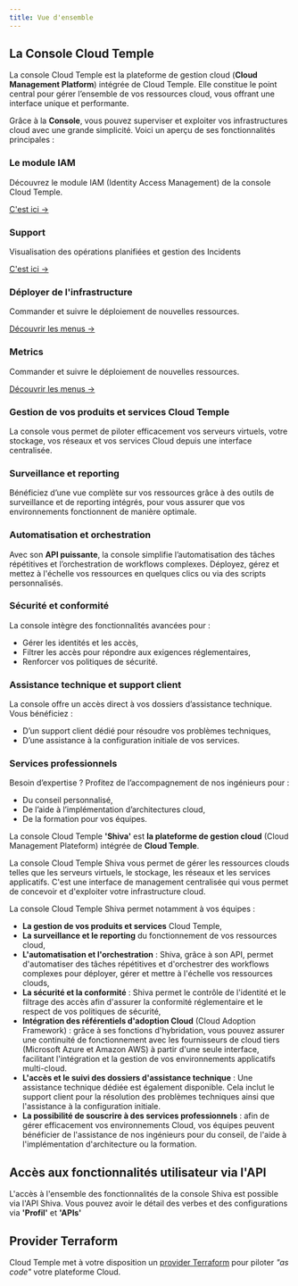 ```yaml
---
title: Vue d'ensemble
---
```



## La Console Cloud Temple

La console Cloud Temple est la plateforme de gestion cloud (**Cloud Management Platform**) intégrée de Cloud Temple. Elle constitue le point central pour gérer l’ensemble de vos ressources cloud, vous offrant une interface unique et performante.

Grâce à la **Console**, vous pouvez superviser et exploiter vos infrastructures cloud avec une grande simplicité. Voici un aperçu de ses fonctionnalités principales :

<div class="card-grid">
  <div class="card">
    <h3>Le module IAM</h3>
    <p>Découvrez le module IAM (Identity Access Management) de la console Cloud Temple.</p>
    <a href="console/iam" class="card-link">C'est ici &rarr;</a>
  </div>

  <div class="card">
    <h3>Support</h3>
    <p>Visualisation des opérations planifiées et gestion des Incidents</p>
    <a href="console/status" class="card-link">C'est ici &rarr;</a>
  </div>

  <div class="card">
    <h3>Déployer de l'infrastructure</h3>
    <p>Commander et suivre le déploiement de nouvelles ressources.</p>
    <a href="console/orders" class="card-link">Découvrir les menus &rarr;</a>
  </div>

  <div class="card">
    <h3>Metrics</h3>
    <p>Commander et suivre le déploiement de nouvelles ressources.</p>
    <a href="console/metrics/concepts" class="card-link">Découvrir les menus &rarr;</a>
  </div>
</div>

### Gestion de vos produits et services Cloud Temple

La console vous permet de piloter efficacement vos serveurs virtuels, votre stockage, vos réseaux et vos services Cloud depuis une interface centralisée.

### Surveillance et reporting

Bénéficiez d’une vue complète sur vos ressources grâce à des outils de surveillance et de reporting intégrés, pour vous assurer que vos environnements fonctionnent de manière optimale.

### Automatisation et orchestration

Avec son **API puissante**, la console simplifie l’automatisation des tâches répétitives et l’orchestration de workflows complexes. Déployez, gérez et mettez à l'échelle vos ressources en quelques clics ou via des scripts personnalisés.

### Sécurité et conformité

La console intègre des fonctionnalités avancées pour :

- Gérer les identités et les accès,
- Filtrer les accès pour répondre aux exigences réglementaires,
- Renforcer vos politiques de sécurité.

### Assistance technique et support client

La console offre un accès direct à vos dossiers d’assistance technique. Vous bénéficiez :

- D’un support client dédié pour résoudre vos problèmes techniques,
- D’une assistance à la configuration initiale de vos services.

### Services professionnels

Besoin d’expertise ? Profitez de l’accompagnement de nos ingénieurs pour :

- Du conseil personnalisé,
- De l’aide à l’implémentation d’architectures cloud,
- De la formation pour vos équipes.

La console Cloud Temple **'Shiva'** est **la plateforme de gestion cloud** (Cloud Management Plateform) intégrée de **Cloud Temple**.

La console Cloud Temple Shiva vous permet de gérer les ressources clouds telles que les serveurs virtuels, le stockage, les réseaux et les services applicatifs.
C'est une interface de management centralisée qui vous permet de concevoir et d'exploiter votre infrastructure cloud.

La console Cloud Temple Shiva permet notamment à vos équipes :

- **La gestion de vos produits et services** Cloud Temple,
- **La surveillance et le reporting** du fonctionnement de vos ressources cloud,
- **L'automatisation et l'orchestration** : Shiva, grâce à son API, permet d'automatiser des tâches répétitives et d'orchestrer des workflows complexes pour déployer, gérer et mettre à l'échelle vos ressources clouds,
- **La sécurité et la conformité** : Shiva permet le contrôle de l'identité et le filtrage des accès afin d'assurer la conformité réglementaire et le respect de vos politiques de sécurité,
- **Intégration des référentiels d'adoption Cloud** (Cloud Adoption Framework) : grâce à ses fonctions d'hybridation, vous pouvez assurer une continuité de fonctionnement avec les fournisseurs de cloud tiers (Microsoft Azure et Amazon AWS) à partir d'une seule interface, facilitant l'intégration et la gestion de vos environnements applicatifs multi-cloud.
- **L'accès et le suivi des dossiers d'assistance technique** : Une assistance technique dédiée est également disponible. Cela inclut le support client pour la résolution des problèmes techniques ainsi que l'assistance à la configuration initiale.
- **La possibilité de souscrire à des services professionnels** : afin de gérer efficacement vos environnements Cloud, vos équipes peuvent bénéficier de l'assistance de nos ingénieurs pour du conseil, de l'aide à l'implémentation d'architecture ou la formation.

## Accès aux fonctionnalités utilisateur via l'API

L'accès à l'ensemble des fonctionnalités de la console Shiva est possible via l'API Shiva.
Vous pouvez avoir le détail des verbes et des configurations via **'Profil'** et **'APIs'**

## Provider Terraform

Cloud Temple met à votre disposition un [provider Terraform](https://registry.terraform.io/providers/Cloud-Temple/cloudtemple/latest) pour piloter *"as code"* votre plateforme Cloud.
